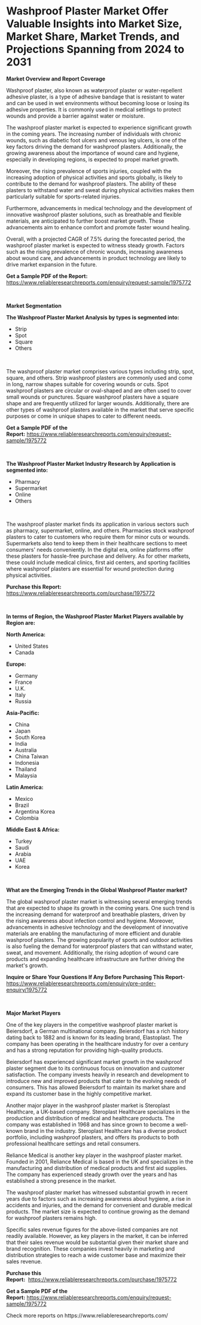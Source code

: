 <p><h1>Washproof Plaster Market Offer Valuable Insights into Market Size, Market Share, Market Trends, and Projections Spanning from 2024 to 2031</h1></p><p><strong>Market Overview and Report Coverage</strong></p>
<p><p>Washproof plaster, also known as waterproof plaster or water-repellent adhesive plaster, is a type of adhesive bandage that is resistant to water and can be used in wet environments without becoming loose or losing its adhesive properties. It is commonly used in medical settings to protect wounds and provide a barrier against water or moisture.</p><p>The washproof plaster market is expected to experience significant growth in the coming years. The increasing number of individuals with chronic wounds, such as diabetic foot ulcers and venous leg ulcers, is one of the key factors driving the demand for washproof plasters. Additionally, the growing awareness about the importance of wound care and hygiene, especially in developing regions, is expected to propel market growth.</p><p>Moreover, the rising prevalence of sports injuries, coupled with the increasing adoption of physical activities and sports globally, is likely to contribute to the demand for washproof plasters. The ability of these plasters to withstand water and sweat during physical activities makes them particularly suitable for sports-related injuries.</p><p>Furthermore, advancements in medical technology and the development of innovative washproof plaster solutions, such as breathable and flexible materials, are anticipated to further boost market growth. These advancements aim to enhance comfort and promote faster wound healing.</p><p>Overall, with a projected CAGR of 7.5% during the forecasted period, the washproof plaster market is expected to witness steady growth. Factors such as the rising prevalence of chronic wounds, increasing awareness about wound care, and advancements in product technology are likely to drive market expansion in the future.</p></p>
<p><strong>Get a Sample PDF of the Report:</strong> <a href="https://www.reliableresearchreports.com/enquiry/request-sample/1975772">https://www.reliableresearchreports.com/enquiry/request-sample/1975772</a></p>
<p>&nbsp;</p>
<p><strong>Market Segmentation</strong></p>
<p><strong>The Washproof Plaster Market Analysis by types is segmented into:</strong></p>
<p><ul><li>Strip</li><li>Spot</li><li>Square</li><li>Others</li></ul></p>
<p>&nbsp;</p>
<p><p>The washproof plaster market comprises various types including strip, spot, square, and others. Strip washproof plasters are commonly used and come in long, narrow shapes suitable for covering wounds or cuts. Spot washproof plasters are circular or oval-shaped and are often used to cover small wounds or punctures. Square washproof plasters have a square shape and are frequently utilized for larger wounds. Additionally, there are other types of washproof plasters available in the market that serve specific purposes or come in unique shapes to cater to different needs.</p></p>
<p><strong>Get a Sample PDF of the Report:</strong>&nbsp;<a href="https://www.reliableresearchreports.com/enquiry/request-sample/1975772">https://www.reliableresearchreports.com/enquiry/request-sample/1975772</a></p>
<p>&nbsp;</p>
<p><strong>The Washproof Plaster Market Industry Research by Application is segmented into:</strong></p>
<p><ul><li>Pharmacy</li><li>Supermarket</li><li>Online</li><li>Others</li></ul></p>
<p>&nbsp;</p>
<p><p>The washproof plaster market finds its application in various sectors such as pharmacy, supermarket, online, and others. Pharmacies stock washproof plasters to cater to customers who require them for minor cuts or wounds. Supermarkets also tend to keep them in their healthcare sections to meet consumers' needs conveniently. In the digital era, online platforms offer these plasters for hassle-free purchase and delivery. As for other markets, these could include medical clinics, first aid centers, and sporting facilities where washproof plasters are essential for wound protection during physical activities.</p></p>
<p><strong>Purchase this Report:</strong>&nbsp; <a href="https://www.reliableresearchreports.com/purchase/1975772">https://www.reliableresearchreports.com/purchase/1975772</a></p>
<p>&nbsp;</p>
<p><strong>In terms of Region, the Washproof Plaster Market Players available by Region are:</strong></p>
<p>
    <p> <strong> North America: </strong>
        <ul>
            <li>United States</li>
            <li>Canada</li>
        </ul>
        </p> 
    <p> <strong> Europe: </strong>
        <ul>
            <li>Germany</li>
            <li>France</li>
            <li>U.K.</li>
            <li>Italy</li>
            <li>Russia</li>
        </ul>
        </p> 
    <p> <strong> Asia-Pacific: </strong>
        <ul>
            <li>China</li>
            <li>Japan</li>
            <li>South Korea</li>
            <li>India</li>
            <li>Australia</li>
            <li>China Taiwan</li>
            <li>Indonesia</li>
            <li>Thailand</li>
            <li>Malaysia</li>
        </ul>
        </p> 
    <p> <strong> Latin America: </strong>
        <ul>
            <li>Mexico</li>
            <li>Brazil</li>
            <li>Argentina Korea</li>
            <li>Colombia</li>
        </ul>
        </p> 
    <p> <strong> Middle East & Africa: </strong>
        <ul>
            <li>Turkey</li>
            <li>Saudi</li>
            <li>Arabia</li>
            <li>UAE</li>
            <li>Korea</li>
        </ul>
    </p>
    </p>
<p>&nbsp;</p>
<p><strong>What are the Emerging Trends in the Global Washproof Plaster market?</strong></p>
<p><p>The global washproof plaster market is witnessing several emerging trends that are expected to shape its growth in the coming years. One such trend is the increasing demand for waterproof and breathable plasters, driven by the rising awareness about infection control and hygiene. Moreover, advancements in adhesive technology and the development of innovative materials are enabling the manufacturing of more efficient and durable washproof plasters. The growing popularity of sports and outdoor activities is also fueling the demand for waterproof plasters that can withstand water, sweat, and movement. Additionally, the rising adoption of wound care products and expanding healthcare infrastructure are further driving the market's growth.</p></p>
<p><strong>Inquire or Share Your Questions If Any Before Purchasing This Report</strong>- <a href="https://www.reliableresearchreports.com/enquiry/pre-order-enquiry/1975772">https://www.reliableresearchreports.com/enquiry/pre-order-enquiry/1975772</a></p>
<p>&nbsp;</p>
<p><strong>Major Market Players</strong></p>
<p><p>One of the key players in the competitive washproof plaster market is Beiersdorf, a German multinational company. Beiersdorf has a rich history dating back to 1882 and is known for its leading brand, Elastoplast. The company has been operating in the healthcare industry for over a century and has a strong reputation for providing high-quality products.</p><p>Beiersdorf has experienced significant market growth in the washproof plaster segment due to its continuous focus on innovation and customer satisfaction. The company invests heavily in research and development to introduce new and improved products that cater to the evolving needs of consumers. This has allowed Beiersdorf to maintain its market share and expand its customer base in the highly competitive market.</p><p>Another major player in the washproof plaster market is Steroplast Healthcare, a UK-based company. Steroplast Healthcare specializes in the production and distribution of medical and healthcare products. The company was established in 1968 and has since grown to become a well-known brand in the industry. Steroplast Healthcare has a diverse product portfolio, including washproof plasters, and offers its products to both professional healthcare settings and retail consumers.</p><p>Reliance Medical is another key player in the washproof plaster market. Founded in 2001, Reliance Medical is based in the UK and specializes in the manufacturing and distribution of medical products and first aid supplies. The company has experienced steady growth over the years and has established a strong presence in the market.</p><p>The washproof plaster market has witnessed substantial growth in recent years due to factors such as increasing awareness about hygiene, a rise in accidents and injuries, and the demand for convenient and durable medical products. The market size is expected to continue growing as the demand for washproof plasters remains high.</p><p>Specific sales revenue figures for the above-listed companies are not readily available. However, as key players in the market, it can be inferred that their sales revenue would be substantial given their market share and brand recognition. These companies invest heavily in marketing and distribution strategies to reach a wide customer base and maximize their sales revenue.</p></p>
<p><strong>Purchase this Report:</strong>&nbsp;&nbsp;<a href="https://www.reliableresearchreports.com/purchase/1975772">https://www.reliableresearchreports.com/purchase/1975772</a></p>
<p></p>
<p><strong>Get a Sample PDF of the Report:</strong>&nbsp;<a href="https://www.reliableresearchreports.com/enquiry/request-sample/1975772">https://www.reliableresearchreports.com/enquiry/request-sample/1975772</a></p>
<p>Check more reports on https://www.reliableresearchreports.com/</p>